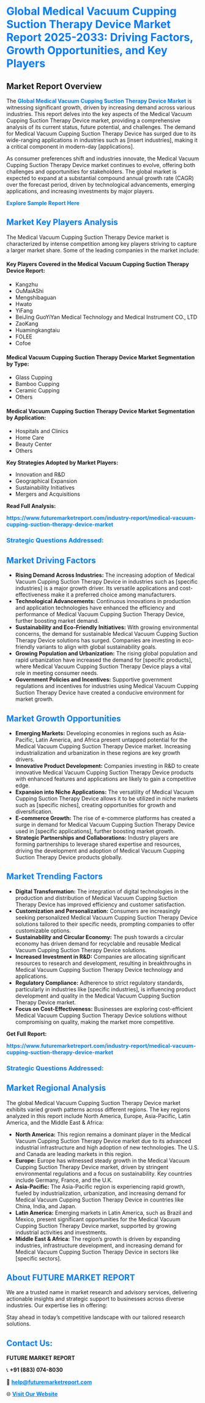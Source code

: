 <h1 style="color: #007BFF;">Global Medical Vacuum Cupping Suction Therapy Device Market Report 2025-2033: Driving Factors, Growth Opportunities, and Key Players</h1>

<section id="overview">
<h2>Market Report Overview</h2>
<p>The <a href="https://www.futuremarketreport.com/industry-report/medical-vacuum-cupping-suction-therapy-device-market" style="color: #007BFF; text-decoration: none;"><strong>Global Medical Vacuum Cupping Suction Therapy Device Market</strong></a> is witnessing significant growth, driven by increasing demand across various industries. This report delves into the key aspects of the Medical Vacuum Cupping Suction Therapy Device market, providing a comprehensive analysis of its current status, future potential, and challenges. The demand for Medical Vacuum Cupping Suction Therapy Device has surged due to its wide-ranging applications in industries such as [insert industries], making it a critical component in modern-day [applications].</p>
<p>As consumer preferences shift and industries innovate, the Medical Vacuum Cupping Suction Therapy Device market continues to evolve, offering both challenges and opportunities for stakeholders. The global market is expected to expand at a substantial compound annual growth rate (CAGR) over the forecast period, driven by technological advancements, emerging applications, and increasing investments by major players.</p>
</section>

<section id="overview">
<p><a href="https://www.futuremarketreport.com/request-sample/reportId=79009" style="color: #007BFF; text-decoration: none;"><strong>Explore Sample Report Here</strong></a></p>
</section>

<section id="key-players">
<h2 style="color: #007BFF;">Market Key Players Analysis</h2>
<p>The Medical Vacuum Cupping Suction Therapy Device market is characterized by intense competition among key players striving to capture a larger market share. Some of the leading companies in the market include:</p>
<h4>Key Players Covered in the Medical Vacuum Cupping Suction Therapy Device Report:</h4>
<ul><li>Kangzhu</li><li>OuMaiAShi</li><li>Mengshibaguan</li><li>Hwato</li><li>YiFang</li><li>BeiJing GuoYiYan Medical Technology and Medical Instrument CO., LTD</li><li>ZaoKang</li><li>Huamingkangtaiu</li><li>FOLEE</li><li>Cofoe</li></ul>
<h4>Medical Vacuum Cupping Suction Therapy Device Market Segmentation by Type:</h4>
<ul><li>Glass Cupping</li><li>Bamboo Cupping</li><li>Ceramic Cupping</li><li>Others</li></ul>

<h4>Medical Vacuum Cupping Suction Therapy Device Market Segmentation by Application:</h4>
<ul><li>Hospitals and Clinics</li><li>Home Care</li><li>Beauty Center</li><li>Others</li></ul>
<p><strong>Key Strategies Adopted by Market Players:</strong></p>
<ul>
<li>Innovation and R&D</li>
<li>Geographical Expansion</li>
<li>Sustainability Initiatives</li>
<li>Mergers and Acquisitions</li>
</ul>
</section>

<section>
<p><strong>Read Full Analysis: </strong></p><a href="https://www.futuremarketreport.com/industry-report/medical-vacuum-cupping-suction-therapy-device-market" style="color: #007BFF; text-decoration: none;"><strong>https://www.futuremarketreport.com/industry-report/medical-vacuum-cupping-suction-therapy-device-market</strong></a>
<h3 style="color: #007BFF;">Strategic Questions Addressed:</h3>
</section>

<section id="driving-factors">
<h2 style="color: #007BFF;">Market Driving Factors</h2>
<ul>
<li><strong>Rising Demand Across Industries:</strong> The increasing adoption of Medical Vacuum Cupping Suction Therapy Device in industries such as [specific industries] is a major growth driver. Its versatile applications and cost-effectiveness make it a preferred choice among manufacturers.</li>
<li><strong>Technological Advancements:</strong> Continuous innovations in production and application technologies have enhanced the efficiency and performance of Medical Vacuum Cupping Suction Therapy Device, further boosting market demand.</li>
<li><strong>Sustainability and Eco-Friendly Initiatives:</strong> With growing environmental concerns, the demand for sustainable Medical Vacuum Cupping Suction Therapy Device solutions has surged. Companies are investing in eco-friendly variants to align with global sustainability goals.</li>
<li><strong>Growing Population and Urbanization:</strong> The rising global population and rapid urbanization have increased the demand for [specific products], where Medical Vacuum Cupping Suction Therapy Device plays a vital role in meeting consumer needs.</li>
<li><strong>Government Policies and Incentives:</strong> Supportive government regulations and incentives for industries using Medical Vacuum Cupping Suction Therapy Device have created a conducive environment for market growth.</li>
</ul>
</section>

<section id="growth-opportunities">
<h2 style="color: #007BFF;">Market Growth Opportunities</h2>
<ul>
<li><strong>Emerging Markets:</strong> Developing economies in regions such as Asia-Pacific, Latin America, and Africa present untapped potential for the Medical Vacuum Cupping Suction Therapy Device market. Increasing industrialization and urbanization in these regions are key growth drivers.</li>
<li><strong>Innovative Product Development:</strong> Companies investing in R&D to create innovative Medical Vacuum Cupping Suction Therapy Device products with enhanced features and applications are likely to gain a competitive edge.</li>
<li><strong>Expansion into Niche Applications:</strong> The versatility of Medical Vacuum Cupping Suction Therapy Device allows it to be utilized in niche markets such as [specific niches], creating opportunities for growth and diversification.</li>
<li><strong>E-commerce Growth:</strong> The rise of e-commerce platforms has created a surge in demand for Medical Vacuum Cupping Suction Therapy Device used in [specific applications], further boosting market growth.</li>
<li><strong>Strategic Partnerships and Collaborations:</strong> Industry players are forming partnerships to leverage shared expertise and resources, driving the development and adoption of Medical Vacuum Cupping Suction Therapy Device products globally.</li>
</ul>
</section>

<section id="trending-factors">
<h2 style="color: #007BFF;">Market Trending Factors</h2>
<ul>
<li><strong>Digital Transformation:</strong> The integration of digital technologies in the production and distribution of Medical Vacuum Cupping Suction Therapy Device has improved efficiency and customer satisfaction.</li>
<li><strong>Customization and Personalization:</strong> Consumers are increasingly seeking personalized Medical Vacuum Cupping Suction Therapy Device solutions tailored to their specific needs, prompting companies to offer customizable options.</li>
<li><strong>Sustainability and Circular Economy:</strong> The push towards a circular economy has driven demand for recyclable and reusable Medical Vacuum Cupping Suction Therapy Device solutions.</li>
<li><strong>Increased Investment in R&D:</strong> Companies are allocating significant resources to research and development, resulting in breakthroughs in Medical Vacuum Cupping Suction Therapy Device technology and applications.</li>
<li><strong>Regulatory Compliance:</strong> Adherence to strict regulatory standards, particularly in industries like [specific industries], is influencing product development and quality in the Medical Vacuum Cupping Suction Therapy Device market.</li>
<li><strong>Focus on Cost-Effectiveness:</strong> Businesses are exploring cost-efficient Medical Vacuum Cupping Suction Therapy Device solutions without compromising on quality, making the market more competitive.</li>
</ul>
</section>

<section>
<p><strong>Get Full Report: </strong></p><a href="https://www.futuremarketreport.com/industry-report/medical-vacuum-cupping-suction-therapy-device-market" style="color: #007BFF; text-decoration: none;"><strong>https://www.futuremarketreport.com/industry-report/medical-vacuum-cupping-suction-therapy-device-market</strong></a>
<h3 style="color: #007BFF;">Strategic Questions Addressed:</h3>
</section>


<section id="regional-analysis">
<h2 style="color: #007BFF;">Market Regional Analysis</h2>
<p>The global Medical Vacuum Cupping Suction Therapy Device market exhibits varied growth patterns across different regions. The key regions analyzed in this report include North America, Europe, Asia-Pacific, Latin America, and the Middle East & Africa:</p>
<ul>
<li><strong>North America:</strong> This region remains a dominant player in the Medical Vacuum Cupping Suction Therapy Device market due to its advanced industrial infrastructure and high adoption of new technologies. The U.S. and Canada are leading markets in this region.</li>
<li><strong>Europe:</strong> Europe has witnessed steady growth in the Medical Vacuum Cupping Suction Therapy Device market, driven by stringent environmental regulations and a focus on sustainability. Key countries include Germany, France, and the U.K.</li>
<li><strong>Asia-Pacific:</strong> The Asia-Pacific region is experiencing rapid growth, fueled by industrialization, urbanization, and increasing demand for Medical Vacuum Cupping Suction Therapy Device in countries like China, India, and Japan.</li>
<li><strong>Latin America:</strong> Emerging markets in Latin America, such as Brazil and Mexico, present significant opportunities for the Medical Vacuum Cupping Suction Therapy Device market, supported by growing industrial activities and investments.</li>
<li><strong>Middle East & Africa:</strong> The region’s growth is driven by expanding industries, infrastructure development, and increasing demand for Medical Vacuum Cupping Suction Therapy Device in sectors like [specific sectors].</li>
</ul>
</section>

<footer>
<h2 style="color: #007BFF;">About FUTURE MARKET REPORT</h2>
<p>We are a trusted name in market research and advisory services, delivering actionable insights and strategic support to businesses across diverse industries. Our expertise lies in offering:</p>

<p>Stay ahead in today’s competitive landscape with our tailored research solutions.</p>

<h2 style="color: #007BFF;">Contact Us:</h2>
<p><strong>FUTURE MARKET REPORT</strong></p>
<p>📞 <strong>+91 (883) 074-8030</strong></p>
<p>📧 <strong><a href="mailto:help@futuremarketreport.com" style="color: #007BFF;">help@futuremarketreport.com</a></strong></p>
<p>🌐 <strong><a href="https://www.futuremarketreport.com/" style="color: #007BFF;">Visit Our Website</a></strong></p>
</footer>